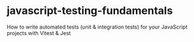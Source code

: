# javascript-testing-fundamentals
How to write automated tests (unit &amp; integration tests) for your JavaScript projects with Vitest &amp; Jest
